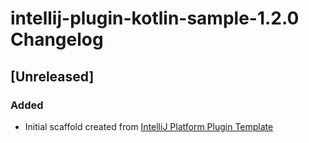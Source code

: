 <!-- Keep a Changelog guide -> https://keepachangelog.com -->

# intellij-plugin-kotlin-sample-1.2.0 Changelog

## [Unreleased]
### Added
- Initial scaffold created from [IntelliJ Platform Plugin Template](https://github.com/JetBrains/intellij-platform-plugin-template)
